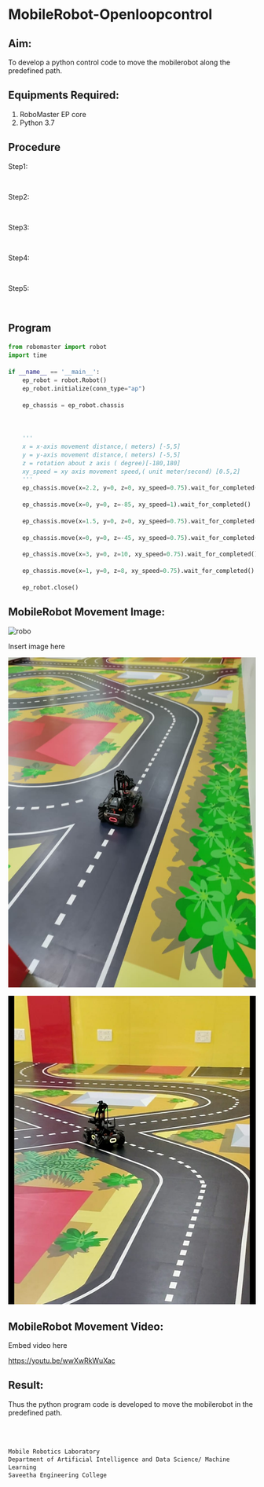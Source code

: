 # MobileRobot-Openloopcontrol
## Aim:

To develop a python control code to move the mobilerobot along the predefined path.

## Equipments Required:
1. RoboMaster EP core
2. Python 3.7

## Procedure

Step1:

<br/>

Step2:

<br/>

Step3:

<br/>

Step4:

<br/>

Step5:

<br/>

## Program
```python
from robomaster import robot
import time

if __name__ == '__main__':
    ep_robot = robot.Robot()
    ep_robot.initialize(conn_type="ap")

    ep_chassis = ep_robot.chassis



    '''
    x = x-axis movement distance,( meters) [-5,5]
    y = y-axis movement distance,( meters) [-5,5]
    z = rotation about z axis ( degree)[-180,180]
    xy_speed = xy axis movement speed,( unit meter/second) [0.5,2]
    '''
    ep_chassis.move(x=2.2, y=0, z=0, xy_speed=0.75).wait_for_completed()

    ep_chassis.move(x=0, y=0, z=-85, xy_speed=1).wait_for_completed()

    ep_chassis.move(x=1.5, y=0, z=0, xy_speed=0.75).wait_for_completed()

    ep_chassis.move(x=0, y=0, z=-45, xy_speed=0.75).wait_for_completed()

    ep_chassis.move(x=3, y=0, z=10, xy_speed=0.75).wait_for_completed()

    ep_chassis.move(x=1, y=0, z=8, xy_speed=0.75).wait_for_completed()

    ep_robot.close()

```

## MobileRobot Movement Image:

![robo](./img/robomaster.png)

Insert image here


![](./img/1.jpeg)

![](./img/2.jpeg)

## MobileRobot Movement Video:

Embed video here

https://youtu.be/wwXwRkWuXac

## Result:
Thus the python program code is developed to move the mobilerobot in the predefined path.


<br/>
<br/>

```
Mobile Robotics Laboratory
Department of Artificial Intelligence and Data Science/ Machine Learning
Saveetha Engineering College
```
